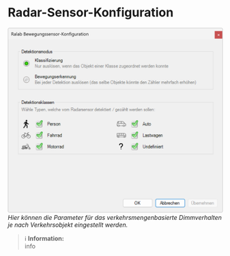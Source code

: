 # Radar-Sensor-Konfiguration
![Radar-Sensor-Konfiguration](radar-sensor-konfiguration.png)  
*Hier können die Parameter für das verkehrsmengenbasierte Dimmverhalten je nach Verkehrsobjekt eingestellt werden.*  

> ℹ **Information:**  
> info 